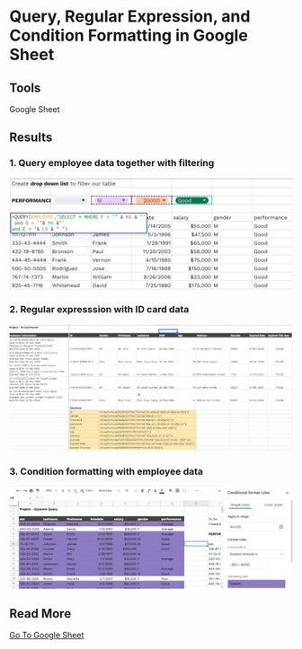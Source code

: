 # Query, Regular Expression, and Condition Formatting in Google Sheet

## Tools
Google Sheet 

## Results

### 1. Query employee data together with filtering
![alt text](Query.png)

### 2. Regular expresssion with ID card data
![alt text](Regular_Expression.png)

### 3. Condition formatting with employee data
![alt text](Conditional_Formatting.png)

## Read More
[Go To Google Sheet](https://docs.google.com/spreadsheets/d/1-JK3EarQERU6qcSMC_c5XFyWkN5wfqY5pUSR7YUjh5g/edit?usp=sharing)
